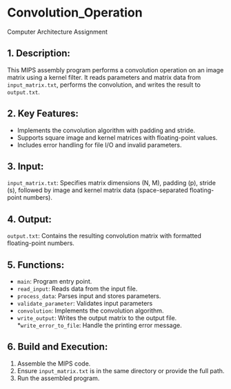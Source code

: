 # Convolution_Operation
Computer Architecture Assignment

## 1. Description:

This MIPS assembly program performs a convolution operation on an image matrix using a kernel filter. It reads parameters and matrix data from `input_matrix.txt`, performs the convolution, and writes the result to `output.txt`.

## 2. Key Features:

*   Implements the convolution algorithm with padding and stride.
*   Supports square image and kernel matrices with floating-point values.
*   Includes error handling for file I/O and invalid parameters.

## 3. Input:

`input_matrix.txt`: Specifies matrix dimensions (N, M), padding (p), stride (s), followed by image and kernel matrix data (space-separated floating-point numbers).

## 4. Output:

`output.txt`: Contains the resulting convolution matrix with formatted floating-point numbers.

## 5. Functions:

*   `main`: Program entry point.
*   `read_input`: Reads data from the input file.
*   `process_data`: Parses input and stores parameters.
* `validate_parameter`: Validates input parameters
*   `convolution`: Implements the convolution algorithm.
*   `write_output`: Writes the output matrix to the output file.
*`write_error_to_file`: Handle the printing error message.

## 6. Build and Execution:

1.  Assemble the MIPS code.
2.  Ensure `input_matrix.txt` is in the same directory or provide the full path.
3.  Run the assembled program.

